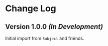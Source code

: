 Change Log
==========

Version 1.0.0 *(In Development)*
--------------------------------

Initial import from `Subject` and friends.
